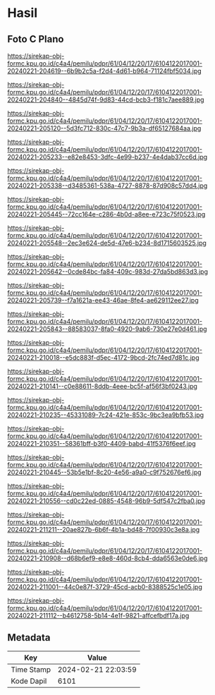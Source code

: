 # Hasil

## Foto C Plano

https://sirekap-obj-formc.kpu.go.id/c4a4/pemilu/pdpr/61/04/12/20/17/6104122017001-20240221-204619--6b9b2c5a-f2d4-4d61-b964-71124fbf5034.jpg

https://sirekap-obj-formc.kpu.go.id/c4a4/pemilu/pdpr/61/04/12/20/17/6104122017001-20240221-204840--4845d74f-9d83-44cd-bcb3-f181c7aee889.jpg

https://sirekap-obj-formc.kpu.go.id/c4a4/pemilu/pdpr/61/04/12/20/17/6104122017001-20240221-205120--5d3fc712-830c-47c7-9b3a-df65127684aa.jpg

https://sirekap-obj-formc.kpu.go.id/c4a4/pemilu/pdpr/61/04/12/20/17/6104122017001-20240221-205233--e82e8453-3dfc-4e99-b237-4e4dab37cc6d.jpg

https://sirekap-obj-formc.kpu.go.id/c4a4/pemilu/pdpr/61/04/12/20/17/6104122017001-20240221-205338--d3485361-538a-4727-8878-87d908c57dd4.jpg

https://sirekap-obj-formc.kpu.go.id/c4a4/pemilu/pdpr/61/04/12/20/17/6104122017001-20240221-205445--72cc164e-c286-4b0d-a8ee-e723c75f0523.jpg

https://sirekap-obj-formc.kpu.go.id/c4a4/pemilu/pdpr/61/04/12/20/17/6104122017001-20240221-205548--2ec3e624-de5d-47e6-b234-8d1715603525.jpg

https://sirekap-obj-formc.kpu.go.id/c4a4/pemilu/pdpr/61/04/12/20/17/6104122017001-20240221-205642--0cde84bc-fa84-409c-983d-27da5bd863d3.jpg

https://sirekap-obj-formc.kpu.go.id/c4a4/pemilu/pdpr/61/04/12/20/17/6104122017001-20240221-205739--f7a1621a-ee43-46ae-8fe4-ae629112ee27.jpg

https://sirekap-obj-formc.kpu.go.id/c4a4/pemilu/pdpr/61/04/12/20/17/6104122017001-20240221-205843--88583037-8fa0-4920-9ab6-730e27e0d461.jpg

https://sirekap-obj-formc.kpu.go.id/c4a4/pemilu/pdpr/61/04/12/20/17/6104122017001-20240221-210018--e5dc883f-d5ec-4172-9bcd-2fc74ed7d81c.jpg

https://sirekap-obj-formc.kpu.go.id/c4a4/pemilu/pdpr/61/04/12/20/17/6104122017001-20240221-210141--c0e88611-8ddb-4eee-bc5f-af56f3bf0243.jpg

https://sirekap-obj-formc.kpu.go.id/c4a4/pemilu/pdpr/61/04/12/20/17/6104122017001-20240221-210235--45331089-7c24-421e-853c-9bc3ea9bfb53.jpg

https://sirekap-obj-formc.kpu.go.id/c4a4/pemilu/pdpr/61/04/12/20/17/6104122017001-20240221-210351--58361bff-b3f0-4409-babd-41f5376f6eef.jpg

https://sirekap-obj-formc.kpu.go.id/c4a4/pemilu/pdpr/61/04/12/20/17/6104122017001-20240221-210445--53b5e1bf-8c20-4e56-a9a0-c9f752676ef6.jpg

https://sirekap-obj-formc.kpu.go.id/c4a4/pemilu/pdpr/61/04/12/20/17/6104122017001-20240221-210556--cd0c22ed-0885-4548-96b9-5df547c2fba0.jpg

https://sirekap-obj-formc.kpu.go.id/c4a4/pemilu/pdpr/61/04/12/20/17/6104122017001-20240221-211211--20ae827b-6b6f-4b1a-bd48-7f00930c3e8a.jpg

https://sirekap-obj-formc.kpu.go.id/c4a4/pemilu/pdpr/61/04/12/20/17/6104122017001-20240221-210908--d68b6ef9-e8e8-460d-8cb4-dda6563e0de6.jpg

https://sirekap-obj-formc.kpu.go.id/c4a4/pemilu/pdpr/61/04/12/20/17/6104122017001-20240221-211001--44c0e87f-3729-45cd-acb0-8388525c1e05.jpg

https://sirekap-obj-formc.kpu.go.id/c4a4/pemilu/pdpr/61/04/12/20/17/6104122017001-20240221-211112--b4612758-5b14-4e1f-9821-affcefbdf17a.jpg


## Metadata

| Key        | Value               |
| ---------- | ------------------- |
| Time Stamp | 2024-02-21 22:03:59 |
| Kode Dapil | 6101                |



